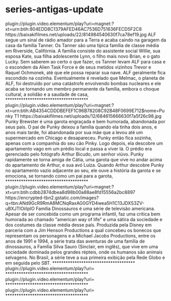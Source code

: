 # series-antigas-update


<item>
<title>[COLOR silver][B] ALF, o ETeimoso 1ª Temporada [/COLOR][/B][COLOR BLUE]  FULL HD  [B][/COLOR][/B]</title>
<link>plugin://plugin.video.elementum/play?uri=magnet:?xt=urn:btih:804EDD8C1379AFED46AC7536D751636FECD5F2C8</link>
<thumbnail>https://baixakifilmes.net/uploads/22/814984540630f7ca78ef19.jpg</thumbnail>
<fanart></fanart>
<info>ALF segue um sinal de rádio amador para a Terra e acaba caindo na garagem da casa da família Tanner. Os Tanner são uma típica família de classe média em Riverside, Califórnia. A família consiste do assistente social Willie, sua esposa Kate, sua filha adolescente Lynn, o filho mais novo Brian, e o gato Lucky. Sem saberem ao certo o que fazer, os Tanner levam ALF para casa e o escondem da Alien Task Force e de seus metidos vizinhos Trevor e Raquel Ochmonek, até que ele possa reparar sua nave. ALF geralmente fica escondido na cozinha. Eventualmente é revelado que Melmac, o planeta de ALF, foi destruído por uma catástrofe envolvendo bombas nucleares e ele acaba se tornando um membro permanente da família, embora o choque cultural, a solidão e a saudade de casa,</info>
</item> 
*************************************

<item>
<title>[COLOR silver][B] Punky, a Levada da Breca  [/COLOR][/B][COLOR BLUE]  FULL HD  [B][/COLOR][/B]</title>
<link>plugin://plugin.video.elementum/play?uri=magnet:?xt=urn:btih:AB4354CDDDBEFEF1C96B78208C92B48F0699E712$nome=Punky T1</link>
<thumbnail>https://baixakifilmes.net/uploads/12/684615666630f7a5f26c98.jpg</thumbnail>
<fanart></fanart>
<info>Punky Brewster é uma garota engraçada e bem humorada, abandonada por seus pais. O pai de Punky deixou a família quando ela tinha dois anos, e anos mais tarde, foi abandonada por sua mãe que a levou até um supermercado em Chicago e desapareceu. Punky então fica sozinha, apenas com a companhia do seu cão Pinky. Logo depois, ela descobre um apartamento vago em um prédio local e passa a viver lá. O prédio era gerenciado pelo fotógrafo Arthur Bicudo, um senhor viúvo. Punky rapidamente se torna amiga de Cátia, uma garota que vive no andar acima do apartamento de Arthur, e sua avó Luíza. Quando Arthur descobre Punky no apartamento vazio adjacente ao seu, ele ouve a história da garota e se emociona, se tornando como um pai para a garota, </info>
</item> 
*************************************

<item>
<title>[COLOR silver][B] A Família Dinossauros [/COLOR][/B][COLOR BLUE]  FULL HD  [B][/COLOR][/B]</title>
<link>plugin://plugin.video.elementum/play?uri=magnet:?xt=urn:btih:cdbb2874dbea8d98b00a88ae8fd15556a2bc8897</link>
<thumbnail>https://encrypted-tbn2.gstatic.com/images?q=tbn:ANd9GcR9RmA8MCNqRaxAG0GYD4wea5H1C13JDXS3ZV-uBXJTlOiiIpIO</thumbnail>
<fanart></fanart>
<info>Família Dinossauros é uma série de televisão americana. Apesar de ser concebida como um programa infantil, faz uma crítica bem humorada ao chamado "american way of life" e uma sátira da sociedade e dos costumes da classe média desse país. Produzida pela Disney em parceria com a Jim Henson Productions a qual concebeu os bonecos que representam os personagens e a Michael Jacobs Productions, entre os anos de 1991 e 1994, a série trata das aventuras de uma família de dinossauros, a Família Silva Sauro (Sinclair, em inglês), que vive em uma sociedade dominada pelos grandes répteis, onde os humanos são animais selvagens. No Brasil, a série teve a sua primeira exibição pela Rede Globo e em seguida pelo SBT.</info>
</item> 
*************************************

<item>
<title>[COLOR silver][B]  [/COLOR][/B][COLOR BLUE]  FULL HD  [B][/COLOR][/B]</title>
<link>plugin://plugin.video.elementum/play?uri=</link>
<thumbnail></thumbnail>
<fanart></fanart>
<info></info>
</item> 
*************************************
<item>
<title>[COLOR silver][B]  [/COLOR][/B][COLOR BLUE]  FULL HD  [B][/COLOR][/B]</title>
<link>plugin://plugin.video.elementum/play?uri=</link>
<thumbnail></thumbnail>
<fanart></fanart>
<info></info>
</item> 
*************************************

<item>
<title>[COLOR silver][B]  [/COLOR][/B][COLOR BLUE]  FULL HD  [B][/COLOR][/B]</title>
<link>plugin://plugin.video.elementum/play?uri=</link>
<thumbnail></thumbnail>
<fanart></fanart>
<info></info>
</item> 
*************************************

